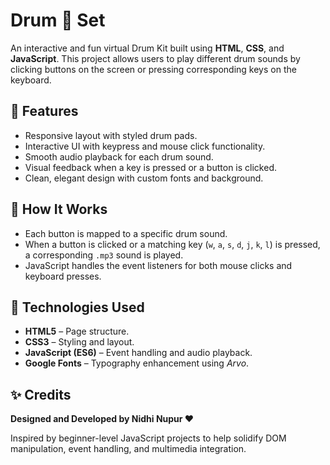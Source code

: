 # **Drum 🥁 Set**

An interactive and fun virtual Drum Kit built using **HTML**, **CSS**, and **JavaScript**. This project allows users to play different drum sounds by clicking buttons on the screen or pressing corresponding keys on the keyboard.

## 🚀 Features

- Responsive layout with styled drum pads.
- Interactive UI with keypress and mouse click functionality.
- Smooth audio playback for each drum sound.
- Visual feedback when a key is pressed or a button is clicked.
- Clean, elegant design with custom fonts and background.

## 🎯 How It Works

- Each button is mapped to a specific drum sound.
- When a button is clicked or a matching key (`w`, `a`, `s`, `d`, `j`, `k`, `l`) is pressed, a corresponding `.mp3` sound is played.
- JavaScript handles the event listeners for both mouse clicks and keyboard presses.

## 🧠 Technologies Used

- **HTML5** – Page structure.
- **CSS3** – Styling and layout.
- **JavaScript (ES6)** – Event handling and audio playback.
- **Google Fonts** – Typography enhancement using *Arvo*.

## ✨ Credits
**Designed and Developed by Nidhi Nupur ❤️**

Inspired by beginner-level JavaScript projects to help solidify DOM manipulation, event handling, and multimedia integration.
